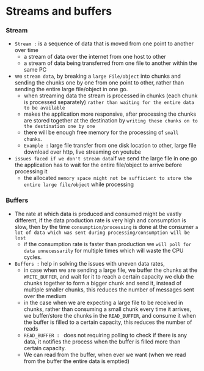 # Streams and buffers

### Stream
- `Stream :` is a sequence of data that is moved from one point to another over time
    - a stream of data over the internet from one host to other
    - a stream of data being transferred from one file to another within the same PC
- we `stream data`, by breaking a `large File/object` into chunks and sending the chunks one by one from one point to other, rather than sending the entire large file/object in one go.
    - when streaming data the stream is processed in chunks (each chunk is processed separately) `rather than waiting for the entire data to be available`
    - makes the application more responsive, after processing the chunks are stored together at the destination by `writing these chunks on to the destination one by one`
    - there will be enough free memory for the processing of `small chunks`.
    - `Example :` large file transfer from one disk location to other, large file download over http, live streaming on youtube 
- `issues faced if we don't stream data`if we send the large file in one go the application has to wait for the entire file/object to arrive before processing it
    - the allocated `memory space might not be sufficient to store the entire large file/object` while processing 

### Buffers
- The rate at which data is produced and consumed might be vastly different, if the data production rate is very high and consumption is slow, then by the time `consumption/processing` is done at the consumer `a lot of data which was sent during processing/consumption will be lost`
    - if the consumption rate is faster than production we `will poll for data unnecessarily` for multiple times which will waste the CPU cycles.
- `Buffers :` help in solving the issues with uneven data rates, 
    - in case when we are sending a large file, we buffer the chunks at the `WRITE_BUFFER`, and wait for it to reach a certain capacity we club the chunks together to form a bigger chunk and send it, instead of multiple smaller chunks, this reduces the number of messages sent over the medium
    - in the case when we are expecting a large file to be received in chunks, rather than consuming a small chunk every time it arrives, we buffer/store the chunks in the `READ_BUFFER`, and consume it when the buffer is filled to a certain capacity, this reduces the number of reads
    - `READ_BUFFER : ` does not requiring polling to check if there is any data, it notifies the process when the buffer is filled more than certain capacity.
    - We can read from the buffer, when ever we want (when we read from the buffer the entire data is emptied)